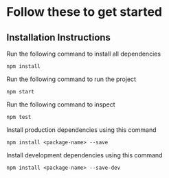 # Follow these to get started
## Installation Instructions

Run the following command to install all dependencies 

    npm install
    
Run the following command to run the project
    
    npm start

Run the following command to inspect

    npm test
    
Install production dependencies using this command


    npm install <package-name> --save

Install development dependencies using this command

    npm install <package-name> --save-dev
